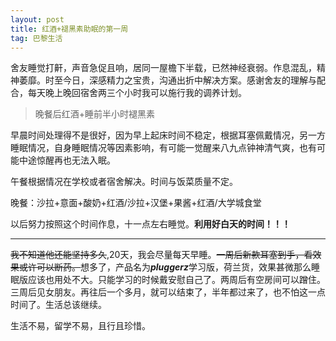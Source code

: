 ```yaml
---
layout: post
title: 红酒+褪黑素助眠的第一周
tag: 巴黎生活
---
```

舍友睡觉打鼾，声音急促且响，居同一屋檐下半载，已然神经衰弱。作息混乱，精神萎靡。时至今日，深感精力之宝贵，沟通出折中解决方案。感谢舍友的理解与配合，每天晚上晚回宿舍两三个小时我可以施行我的调养计划。

> 晚餐后红酒+睡前半小时褪黑素

早晨时间处理得不是很好，因为早上起床时间不稳定，根据耳塞佩戴情况，另一方睡眠情况，自身睡眠情况等因素影响，有可能一觉醒来八九点钟神清气爽，也有可能中途惊醒再也无法入眠。

午餐根据情况在学校或者宿舍解决。时间与饭菜质量不定。

晚餐：沙拉+意面+酸奶+红酒/沙拉+汉堡+果酱+红酒/大学城食堂



以后努力按照这个时间作息，十一点左右睡觉。**利用好白天的时间！！！**

---

~~我不知道他还能坚持多久~~,20天，我会尽量每天早睡。~~一周后新款耳塞到手，看效果或许可以断药。~~想多了，产品名为***pluggerz***学习版，荷兰货，效果甚微那么睡眠版应该也用处不大。只能学习的时候戴安慰自己了。两周后有空房间可以蹭住。三周后见女朋友。再往后一个多月，就可以结束了，半年都过来了，也不怕这一点时间了。生活总该继续。

生活不易，留学不易，且行且珍惜。
